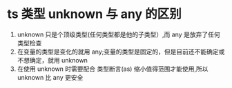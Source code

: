 
# ts 类型 unknown 与 any 的区别
1. unknown 只是个顶级类型(任何类型都是他的子类型）,而 any 是放弃了任何类型检查
2. 在变量的类型是变化的就用 any;变量的类型是固定的，但是目前还不能确定或不想确定，就用 unknown
3. 在使用 unknown 时需要配合 类型断言(as) 缩小值得范围才能使用,所以 unknown 比 any 更安全

